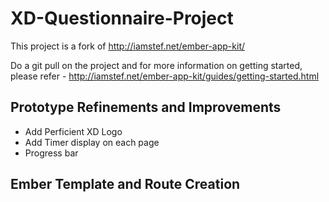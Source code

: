 XD-Questionnaire-Project
========================

This project is a fork of http://iamstef.net/ember-app-kit/

Do a git pull on the project and for more information on getting started, please refer -
http://iamstef.net/ember-app-kit/guides/getting-started.html


Prototype Refinements and Improvements
--------------------------------
* Add Perficient XD Logo
* Add Timer display on each page
* Progress bar


Ember Template and Route Creation
--------------------------------
